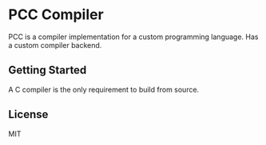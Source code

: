 # PCC Compiler

PCC is a compiler implementation for a custom programming language. Has a custom compiler backend.

## Getting Started

A C compiler is the only requirement to build from source.

## License

MIT
